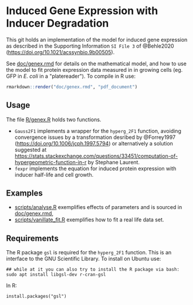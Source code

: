 # Induced Gene Expression with Inducer Degradation

This git holds an implementation of the model for induced gene
expression as described in the Supporting Information `SI File 3` of
@Behle2020 (https://doi.org/10.1021/acssynbio.9b00505).

See [doc/genex.rmd](doc/genex.rmd) for details on the mathematical
model, and how to use the model to fit protein expression data
measured in in growing cells (eg. GFP in *E. coli* in a
"platereader").  To compile in R use:

``` R
rmarkdown::render("doc/genex.rmd", "pdf_document")
```

## Usage

The file [R/genex.R](R/genex.R) holds two functions.

* `Gauss2F1` implements a wrapper for the `hyperg_2F1` function,
avoiding convergence issues by a transformation desribed by @Forrey1997
(https://doi.org/10.1006/jcph.1997.5794) or alternatively a solution
suggested at
https://stats.stackexchange.com/questions/33451/computation-of-hypergeometric-function-in-r
by Stephane Laurent.
* `fexpr` implements the equation for induced protein expression with
inducer half-life and cell growth.


## Examples

* [scripts/analyse.R](scripts/analyse.R) exemplifies effects of parameters and is sourced in [doc/genex.rmd](doc/genex.rmd),
* [scripts/vanillate_fit.R](scripts/vanillate_fit.R) exemplifies how to fit a real life
data set.


## Requirements

The R package `gsl` is required for the `hyperg_2F1` function.
This is an interface to the GNU Scientific Library. To install
on Ubuntu use:

```{bash}
## while at it you can also try to install the R package via bash:
sudo apt install libgsl-dev r-cran-gsl
```

In R:

```{R}
install.packages("gsl")
```
## 
